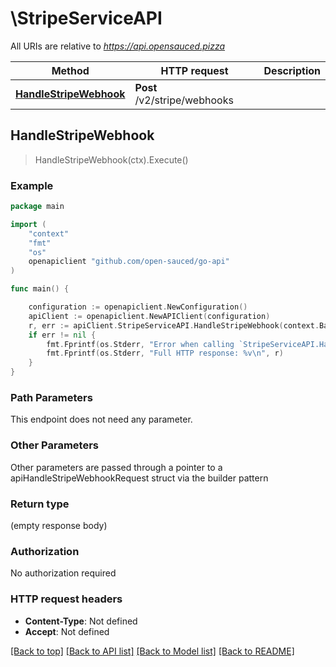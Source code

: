 # \StripeServiceAPI

All URIs are relative to *https://api.opensauced.pizza*

Method | HTTP request | Description
------------- | ------------- | -------------
[**HandleStripeWebhook**](StripeServiceAPI.md#HandleStripeWebhook) | **Post** /v2/stripe/webhooks | 



## HandleStripeWebhook

> HandleStripeWebhook(ctx).Execute()



### Example

```go
package main

import (
    "context"
    "fmt"
    "os"
    openapiclient "github.com/open-sauced/go-api"
)

func main() {

    configuration := openapiclient.NewConfiguration()
    apiClient := openapiclient.NewAPIClient(configuration)
    r, err := apiClient.StripeServiceAPI.HandleStripeWebhook(context.Background()).Execute()
    if err != nil {
        fmt.Fprintf(os.Stderr, "Error when calling `StripeServiceAPI.HandleStripeWebhook``: %v\n", err)
        fmt.Fprintf(os.Stderr, "Full HTTP response: %v\n", r)
    }
}
```

### Path Parameters

This endpoint does not need any parameter.

### Other Parameters

Other parameters are passed through a pointer to a apiHandleStripeWebhookRequest struct via the builder pattern


### Return type

 (empty response body)

### Authorization

No authorization required

### HTTP request headers

- **Content-Type**: Not defined
- **Accept**: Not defined

[[Back to top]](#) [[Back to API list]](../README.md#documentation-for-api-endpoints)
[[Back to Model list]](../README.md#documentation-for-models)
[[Back to README]](../README.md)

